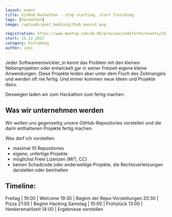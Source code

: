 ```yaml
---
layout: event
title: GitHub Hackathon - stop starting, start finishing 
tags: [hackathon]
image: /uploads/post_media/github_mascot.png

registration: https://www.meetup.com/de-DE/preview/codeforhn/events/243961462
start: 15.12.2017
category: Einladung
author: joni
---
```


Jeder Softwareentwickler_in kennt das Problem mit den kleinen Nebenprojekten oder entwickelt gar in seiner Freizeit eigene kleine Anwendungen.
Diese Projekte leiden aber unter dem Fluch des Zeitmangels und werden oft nie fertig. Und immer kommen neue Ideen und Projekte dazu.

Deswegen laden wir zum Hackathon zum fertig machen.




## Was wir unternehmen werden

Wir wollen uns gegenseitig unsere GitHub-Repositories vorstellen und die darin enthaltenen Projekte fertig machen.

Was darf ich vorstellen:
* maximal 10 Repositories
* eigene, unfertige Projekte
* möglichst Freie Lizenzen (MIT, CC)
* keinen Schadcode oder anderweitige Projekte, die Rechtsverletzungen darstellen oder beinhalten


## Timeline:

Freitag | 
19:00   | Welcome
19:30   | Beginn der Repo-Vorstellungen
20:30   | Pizza
21:00   | Beginn Hacking
Samstag |
10:00   | Frühstück
13:00   | Henkersmahlzeit
14:00   | Ergebnisse vorstellen